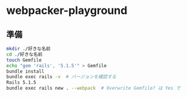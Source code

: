# webpacker-playground

## 準備

```bash
mkdir ./好きな名前
cd ./好きな名前
touch Gemfile
echo "gem 'rails', '5.1.5'" > Gemfile
bundle install
bundle exec rails -v  # バージョンを確認する
Rails 5.1.5
bundle exec rails new . --webpack  # Overwrite Gemfile? は Yes で
```

